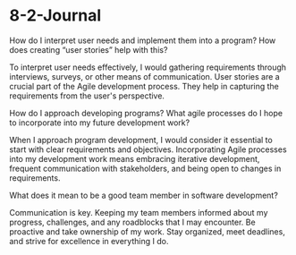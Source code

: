 # 8-2-Journal

How do I interpret user needs and implement them into a program? How does creating “user stories” help with this?

To interpret user needs effectively, I would gathering requirements through interviews, surveys, or other means of communication.
User stories are a crucial part of the Agile development process. They help in capturing the requirements from the user's perspective.

How do I approach developing programs? What agile processes do I hope to incorporate into my future development work?

When I approach program development, I would consider it essential to start with clear requirements and objectives.
Incorporating Agile processes into my development work means embracing iterative development, frequent communication with stakeholders, and being open to changes in requirements.

What does it mean to be a good team member in software development?

Communication is key. Keeping my team members informed about my progress, challenges, and any roadblocks that I may encounter.
Be proactive and take ownership of my work. Stay organized, meet deadlines, and strive for excellence in everything I do.
